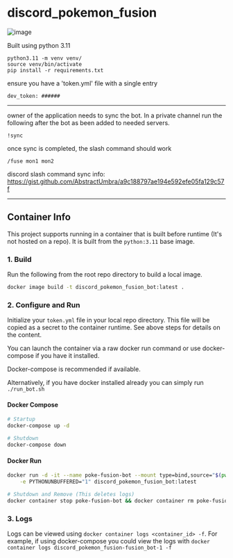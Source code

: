 # discord_pokemon_fusion

![image](https://user-images.githubusercontent.com/479738/222197281-bc92dad2-6aa8-46e3-bc9f-c25e118f8f79.png)


Built using python 3.11

```
python3.11 -m venv venv/
source venv/bin/activate
pip install -r requirements.txt
```

ensure you have a 'token.yml' file with a single entry
```
dev_token: ######
```

----
owner of the application needs to sync the bot.  In a private channel run the following after the bot as been added to needed servers.
```
!sync
```
once sync is completed, the slash command should work
```
/fuse mon1 mon2
```

discord slash command sync info: https://gist.github.com/AbstractUmbra/a9c188797ae194e592efe05fa129c57f

---
## Container Info
This project supports running in a container that is built before runtime (It's not hosted on a repo). 
It is built from the `python:3.11` base image.

### 1. Build
Run the following from the root repo directory to build a local image.
```sh
docker image build -t discord_pokemon_fusion_bot:latest .
```
### 2. Configure and Run
Initialize your `token.yml` file in your local repo directory. This file will be copied as a secret to the container runtime. See above steps for details on the content.

You can launch the container via a raw docker run command or use docker-compose if you have it installed. 

Docker-compose is recommended if available.

Alternatively, if you have docker installed already you can simply run
`./run_bot.sh`
#### Docker Compose
```sh
# Startup
docker-compose up -d

# Shutdown
docker-compose down
```

#### Docker Run
```sh
docker run -d -it --name poke-fusion-bot --mount type=bind,source="$(pwd)/token.yml,target=/app/token.yml" \
    -e PYTHONUNBUFFERED="1" discord_pokemon_fusion_bot:latest

# Shutdown and Remove (This deletes logs)
docker container stop poke-fusion-bot && docker container rm poke-fusion-bot
```

### 3. Logs
Logs can be viewed using `docker container logs <container_id> -f`. For example, if using docker-compose you could view the logs with `docker container logs discord_pokemon_fusion-fusion_bot-1 -f`
